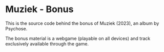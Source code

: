 # Muziek - Bonus
This is the source code behind the bonus of Muziek (2023), an album by Psychose.

The bonus material is a webgame (playable on all devices) and track exclusively available through the game.
